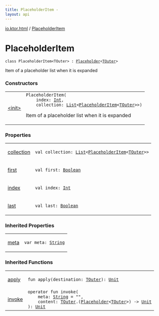 ```yaml
---
title: PlaceholderItem - 
layout: api
---
```


<div class='api-docs-breadcrumbs'><a href="../index.html">io.ktor.html</a> / <a href="./index.html">PlaceholderItem</a></div>

# PlaceholderItem

<div class="signature"><code><span class="keyword">class </span><span class="identifier">PlaceholderItem</span><span class="symbol">&lt;</span><span class="identifier">TOuter</span><span class="symbol">&gt;</span>&nbsp;<span class="symbol">:</span>&nbsp;<a href="../-placeholder/index.html"><span class="identifier">Placeholder</span></a><span class="symbol">&lt;</span><a href="index.html#TOuter"><span class="identifier">TOuter</span></a><span class="symbol">&gt;</span></code></div>

Item of a placeholder list when it is expanded

### Constructors

<table class="api-docs-table">
<tbody>
<tr>
<td markdown="1">

<a href="-init-.html">&lt;init&gt;</a>


</td>
<td markdown="1">
<div class="signature"><code><span class="identifier">PlaceholderItem</span><span class="symbol">(</span><br/>&nbsp;&nbsp;&nbsp;&nbsp;<span class="parameterName" id="io.ktor.html.PlaceholderItem$<init>(kotlin.Int, kotlin.collections.List((io.ktor.html.PlaceholderItem((io.ktor.html.PlaceholderItem.TOuter)))))/index">index</span><span class="symbol">:</span>&nbsp;<a href="https://kotlinlang.org/api/latest/jvm/stdlib/kotlin/-int/index.html"><span class="identifier">Int</span></a><span class="symbol">, </span><br/>&nbsp;&nbsp;&nbsp;&nbsp;<span class="parameterName" id="io.ktor.html.PlaceholderItem$<init>(kotlin.Int, kotlin.collections.List((io.ktor.html.PlaceholderItem((io.ktor.html.PlaceholderItem.TOuter)))))/collection">collection</span><span class="symbol">:</span>&nbsp;<a href="https://kotlinlang.org/api/latest/jvm/stdlib/kotlin.collections/-list/index.html"><span class="identifier">List</span></a><span class="symbol">&lt;</span><a href="./index.md"><span class="identifier">PlaceholderItem</span></a><span class="symbol">&lt;</span><a href="index.html#TOuter"><span class="identifier">TOuter</span></a><span class="symbol">&gt;</span><span class="symbol">&gt;</span><span class="symbol">)</span></code></div>

Item of a placeholder list when it is expanded


</td>
</tr>
</tbody>
</table>

### Properties

<table class="api-docs-table">
<tbody>
<tr>
<td markdown="1">

<a href="collection.html">collection</a>


</td>
<td markdown="1">
<div class="signature"><code><span class="keyword">val </span><span class="identifier">collection</span><span class="symbol">: </span><a href="https://kotlinlang.org/api/latest/jvm/stdlib/kotlin.collections/-list/index.html"><span class="identifier">List</span></a><span class="symbol">&lt;</span><a href="./index.md"><span class="identifier">PlaceholderItem</span></a><span class="symbol">&lt;</span><a href="index.html#TOuter"><span class="identifier">TOuter</span></a><span class="symbol">&gt;</span><span class="symbol">&gt;</span></code></div>

</td>
</tr>
<tr>
<td markdown="1">

<a href="first.html">first</a>


</td>
<td markdown="1">
<div class="signature"><code><span class="keyword">val </span><span class="identifier">first</span><span class="symbol">: </span><a href="https://kotlinlang.org/api/latest/jvm/stdlib/kotlin/-boolean/index.html"><span class="identifier">Boolean</span></a></code></div>

</td>
</tr>
<tr>
<td markdown="1">

<a href="--index--.html">index</a>


</td>
<td markdown="1">
<div class="signature"><code><span class="keyword">val </span><span class="identifier">index</span><span class="symbol">: </span><a href="https://kotlinlang.org/api/latest/jvm/stdlib/kotlin/-int/index.html"><span class="identifier">Int</span></a></code></div>

</td>
</tr>
<tr>
<td markdown="1">

<a href="last.html">last</a>


</td>
<td markdown="1">
<div class="signature"><code><span class="keyword">val </span><span class="identifier">last</span><span class="symbol">: </span><a href="https://kotlinlang.org/api/latest/jvm/stdlib/kotlin/-boolean/index.html"><span class="identifier">Boolean</span></a></code></div>

</td>
</tr>
</tbody>
</table>

### Inherited Properties

<table class="api-docs-table">
<tbody>
<tr>
<td markdown="1">

<a href="../-placeholder/meta.html">meta</a>


</td>
<td markdown="1">
<div class="signature"><code><span class="keyword">var </span><span class="identifier">meta</span><span class="symbol">: </span><a href="https://kotlinlang.org/api/latest/jvm/stdlib/kotlin/-string/index.html"><span class="identifier">String</span></a></code></div>

</td>
</tr>
</tbody>
</table>

### Inherited Functions

<table class="api-docs-table">
<tbody>
<tr>
<td markdown="1">

<a href="../-placeholder/apply.html">apply</a>


</td>
<td markdown="1">
<div class="signature"><code><span class="keyword">fun </span><span class="identifier">apply</span><span class="symbol">(</span><span class="parameterName" id="io.ktor.html.Placeholder$apply(io.ktor.html.Placeholder.TOuter)/destination">destination</span><span class="symbol">:</span>&nbsp;<a href="../-placeholder/index.html#TOuter"><span class="identifier">TOuter</span></a><span class="symbol">)</span><span class="symbol">: </span><a href="https://kotlinlang.org/api/latest/jvm/stdlib/kotlin/-unit/index.html"><span class="identifier">Unit</span></a></code></div>

</td>
</tr>
<tr>
<td markdown="1">

<a href="../-placeholder/invoke.html">invoke</a>


</td>
<td markdown="1">
<div class="signature"><code><span class="keyword">operator</span> <span class="keyword">fun </span><span class="identifier">invoke</span><span class="symbol">(</span><br/>&nbsp;&nbsp;&nbsp;&nbsp;<span class="parameterName" id="io.ktor.html.Placeholder$invoke(kotlin.String, kotlin.Function2((io.ktor.html.Placeholder.TOuter, io.ktor.html.Placeholder(()), kotlin.Unit)))/meta">meta</span><span class="symbol">:</span>&nbsp;<a href="https://kotlinlang.org/api/latest/jvm/stdlib/kotlin/-string/index.html"><span class="identifier">String</span></a>&nbsp;<span class="symbol">=</span>&nbsp;""<span class="symbol">, </span><br/>&nbsp;&nbsp;&nbsp;&nbsp;<span class="parameterName" id="io.ktor.html.Placeholder$invoke(kotlin.String, kotlin.Function2((io.ktor.html.Placeholder.TOuter, io.ktor.html.Placeholder(()), kotlin.Unit)))/content">content</span><span class="symbol">:</span>&nbsp;<a href="../-placeholder/index.html#TOuter"><span class="identifier">TOuter</span></a><span class="symbol">.</span><span class="symbol">(</span><a href="../-placeholder/index.html"><span class="identifier">Placeholder</span></a><span class="symbol">&lt;</span><a href="../-placeholder/index.html#TOuter"><span class="identifier">TOuter</span></a><span class="symbol">&gt;</span><span class="symbol">)</span>&nbsp;<span class="symbol">-&gt;</span>&nbsp;<a href="https://kotlinlang.org/api/latest/jvm/stdlib/kotlin/-unit/index.html"><span class="identifier">Unit</span></a><br/><span class="symbol">)</span><span class="symbol">: </span><a href="https://kotlinlang.org/api/latest/jvm/stdlib/kotlin/-unit/index.html"><span class="identifier">Unit</span></a></code></div>

</td>
</tr>
</tbody>
</table>
